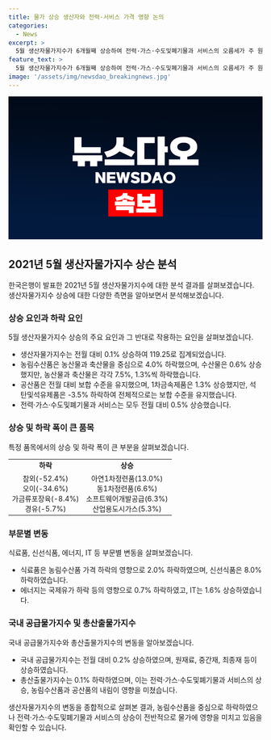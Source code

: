 ```yaml
---
title: 물가 상승 생산자와 전력·서비스 가격 영향 논의
categories:
  - News
excerpt: >
  5월 생산자물가지수가 6개월째 상승하여 전력·가스·수도및폐기물과 서비스의 오름세가 주 원인으로 작용했다. 반면 농림수산품은 전월 대비 하락한 것으로 조사됐는데, 특히 농산물과 축산물의 가격이 감소했다. 이에 따라 지난 20일에는 전력관리처에서 전력수급 상황을 주시하는 모습이 보였다. 이에 대해 한은 물가통계팀장은 각 품목별로 전월 대비 등락률을 설명하며 농림수산품의 하락률은 4.0%로, 수산물은 올랐지만 농산물과 축산물은 각각 7.5%, 1.3%씩 하락한 것으로 나타났다.
feature_text: >
  5월 생산자물가지수가 6개월째 상승하여 전력·가스·수도및폐기물과 서비스의 오름세가 주 원인으로 작용했다. 반면 농림수산품은 전월 대비 하락한 것으로 조사됐는데, 특히 농산물과 축산물의 가격이 감소했다. 이에 따라 지난 20일에는 전력관리처에서 전력수급 상황을 주시하는 모습이 보였다. 이에 대해 한은 물가통계팀장은 각 품목별로 전월 대비 등락률을 설명하며 농림수산품의 하락률은 4.0%로, 수산물은 올랐지만 농산물과 축산물은 각각 7.5%, 1.3%씩 하락한 것으로 나타났다.
image: '/assets/img/newsdao_breakingnews.jpg'
---
```


<p><img src="/assets/img/newsdao_breakingnews.jpg" alt="koreaapp 속보" /></p>

<h2 data-ke-size="size26">2021년 5월 생산자물가지수 상슨 분석</h2>

<p data-ke-size="size16">한국은행이 발표한 2021년 5월 생산자물가지수에 대한 분석 결과를 살펴보겠습니다. 생산자물가지수 상승에 대한 다양한 측면을 알아보면서 분석해보겠습니다.</p>

<h3>상승 요인과 하락 요인</h3>

<p data-ke-size="size16">5월 생산자물가지수 상승의 주요 요인과 그 반대로 작용하는 요인을 살펴보겠습니다.</p>

<ul>
  <li>생산자물가지수는 전월 대비 0.1% 상승하여 119.25로 집계되었습니다.</li>
  <li>농림수산품은 농산물과 축산물을 중심으로 4.0% 하락했으며, 수산물은 0.6% 상승했지만, 농산물과 축산물은 각각 7.5%, 1.3%씩 하락했습니다.</li>
  <li>공산품은 전월 대비 보합 수준을 유지했으며, 1차금속제품은 1.3% 상승했지만, 석탄및석유제품은 -3.5% 하락하여 전체적으로는 보합 수준을 유지했습니다.</li>
  <li>전력·가스·수도및폐기물과 서비스는 모두 전월 대비 0.5% 상승했습니다.</li>
</ul>

<h3>상승 및 하락 폭이 큰 품목</h3>

<p data-ke-size="size16">특정 품목에서의 상승 및 하락 폭이 큰 부분을 살펴보겠습니다.</p>

<table>
  <tr>
    <td style="text-align: center; height: 17px;"><b>하락</b></td>
    <td style="text-align: center; height: 17px;"><b>상승</b></td>
  </tr>
  <tr>
    <td style="text-align: center; height: 17px;">참외(-52.4%)<br>오이(-34.6%)<br>가금류포장육(-8.4%)<br>경유(-5.7%)</td>
    <td style="text-align: center; height: 17px;">아연1차정련품(13.0%)<br>동1차정련품(6.6%)<br>소프트웨어개발공급(6.3%)<br>산업용도시가스(5.3%)</td>
  </tr>
</table>

<h3>부문별 변동</h3>

<p data-ke-size="size16">식료품, 신선식품, 에너지, IT 등 부문별 변동을 살펴보겠습니다.</p>

<ul>
  <li>식료품은 농림수산품 가격 하락의 영향으로 2.0% 하락하였으며, 신선식품은 8.0% 하락하였습니다.</li>
  <li>에너지는 국제유가 하락 등의 영향으로 0.7% 하락하였고, IT는 1.6% 상승하였습니다.</li>
</ul>

<h3>국내 공급물가지수 및 총산출물가지수</h3>

<p data-ke-size="size16">국내 공급물가지수와 총산출물가지수의 변동을 알아보겠습니다.</p>

<ul>
  <li>국내 공급물가지수는 전월 대비 0.2% 상승하였으며, 원재료, 중간재, 최종재 등이 상승하였습니다.</li>
  <li>총산출물가지수는 0.1% 하락하였으며, 이는 전력·가스·수도및폐기물과 서비스의 상승, 농림수산품과 공산품의 내림이 영향을 미쳤습니다.</li>
</ul>

<p data-ke-size="size16">생산자물가지수의 변동을 종합적으로 살펴본 결과, 농림수산품을 중심으로 하락하였으나 전력·가스·수도및폐기물과 서비스의 상승이 전반적으로 물가에 영향을 미치고 있음을 확인할 수 있습니다.</p>


